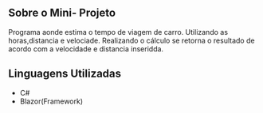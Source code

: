 
## Sobre o Mini- Projeto

Programa aonde estima o tempo de viagem de carro. Utilizando as horas,distancia e velociade. Realizando o cálculo se retorna o resultado de acordo com a velocidade e distancia inseridda.

## Linguagens Utilizadas

- C#
- Blazor(Framework)